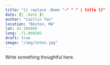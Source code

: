 ```yaml
---
title: "{{ replace .Name "-" " " | title }}"
date: {{ .Date }}
author: "Caitlin Tan"
location: "Boston, MA"
lat: 42.360460
long: -71.060205
draft: true
image: "/img/teton.jpg"
---
```


Write something thoughtful here.
